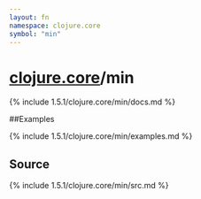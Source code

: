 ```yaml
---
layout: fn
namespace: clojure.core
symbol: "min"
---
```


# [clojure.core](../)/min

{% include 1.5.1/clojure.core/min/docs.md %}

##Examples

{% include 1.5.1/clojure.core/min/examples.md %}
## Source
{% include 1.5.1/clojure.core/min/src.md %}

